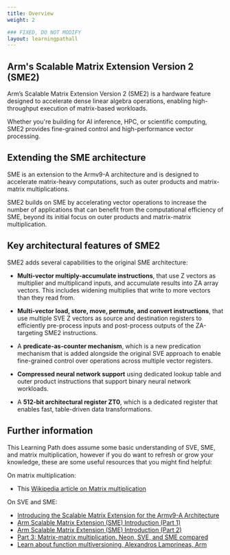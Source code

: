 ```yaml
---
title: Overview
weight: 2

### FIXED, DO NOT MODIFY
layout: learningpathall
---
```


## Arm's Scalable Matrix Extension Version 2 (SME2)

Arm’s Scalable Matrix Extension Version 2 (SME2) is a hardware feature designed to accelerate dense linear algebra operations, enabling high-throughput execution of matrix-based workloads. 

Whether you're building for AI inference, HPC, or scientific computing, SME2 provides fine-grained control and high-performance vector processing.


## Extending the SME architecture

SME is an extension to the Armv9-A architecture and is designed to accelerate matrix-heavy computations, such as outer products and matrix-matrix multiplications. 

SME2 builds on SME by accelerating vector operations to increase the number of applications that can benefit from the computational efficiency of SME, beyond its initial focus on outer products and matrix-matrix multiplication.

## Key architectural features of SME2

SME2 adds several capabilities to the original SME architecture:

* **Multi-vector multiply-accumulate instructions**, that use Z vectors as multiplier and multiplicand inputs, and accumulate results into ZA array vectors. This includes widening multiplies that write to more vectors than they read from.

* **Multi-vector load, store, move, permute, and convert instructions**, that use multiple SVE Z vectors as source and destination registers to efficiently pre-process inputs and post-process outputs of the ZA-targeting SME2 instructions.

* A **predicate-as-counter mechanism**, which is a new predication mechanism that is added alongside the original SVE approach to enable fine-grained control over operations across multiple vector registers.

* **Compressed neural network support** using dedicated lookup table and outer product instructions that support binary neural network workloads.

* A **512-bit architectural register ZT0**, which is a dedicated register that enables fast, table-driven data transformations.

## Further information

This Learning Path does assume some basic understanding of SVE, SME, and matrix multiplication, however if you do want to refresh or grow your knowledge, these are some useful resources that you might find helpful: 

On matrix multiplication: 

- This [Wikipedia article on Matrix multiplication](https://en.wikipedia.org/wiki/Matrix_multiplication)

On SVE and SME:

- [Introducing the Scalable Matrix Extension for the Armv9-A Architecture](https://community.arm.com/arm-community-blogs/b/architectures-and-processors-blog/posts/scalable-matrix-extension-armv9-a-architecture)
- [Arm Scalable Matrix Extension (SME) Introduction (Part 1)](https://community.arm.com/arm-community-blogs/b/architectures-and-processors-blog/posts/arm-scalable-matrix-extension-introduction)
- [Arm Scalable Matrix Extension (SME) Introduction (Part 2)](https://community.arm.com/arm-community-blogs/b/architectures-and-processors-blog/posts/arm-scalable-matrix-extension-introduction-p2)
- [Part 3: Matrix-matrix multiplication. Neon, SVE, and SME compared](https://community.arm.com/arm-community-blogs/b/architectures-and-processors-blog/posts/.matrix-matrix-multiplication-neon-sve-and-sme-compared)
- [Learn about function multiversioning, Alexandros Lamprineas, Arm](https://learn.arm.com/learning-paths/cross-platform/function-multiversioning/)